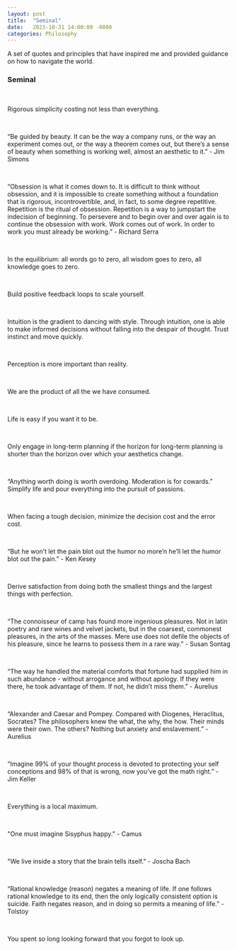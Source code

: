 ```yaml
---
layout: post
title:  "Seminal"
date:   2023-10-31 14:00:00 -0800
categories: Philosophy
---
```


A set of quotes and principles that have inspired me and provided guidance on how to navigate the world.

### Seminal 

<br>

Rigorous simplicity costing not less than everything.

<br>

“Be guided by beauty. It can be the way a company runs, or the way an experiment comes out, or the way a theorem comes out, but there’s a sense of beauty when something is working well, almost an aesthetic to it.” - Jim Simons

<br>

“Obsession is what it comes down to. It is difficult to think without obsession, and it is impossible to create something without a foundation that is rigorous, incontrovertible, and, in fact, to some degree repetitive. Repetition is the ritual of obsession. Repetition is a way to jumpstart the indecision of beginning. To persevere and to begin over and over again is to continue the obsession with work. Work comes out of work. In order to work you must already be working.” - Richard Serra

<br>

In the equilibrium: all words go to zero, all wisdom goes to zero, all knowledge goes to zero.

<br>

Build positive feedback loops to scale yourself.

<br>

Intuition is the gradient to dancing with style. Through intuition, one is able to make informed decisions without falling into the despair of thought. Trust instinct and move quickly. 

<br>

Perception is more important than reality.

<br>

We are the product of all the we have consumed.

<br>

Life is easy if you want it to be.

<br>

Only engage in long-term planning if the horizon for long-term planning is shorter than the horizon over which your aesthetics change.

<br>

“Anything worth doing is worth overdoing. Moderation is for cowards.” Simplify life and pour everything into the pursuit of passions.

<br>

When facing a tough decision, minimize the decision cost and the error cost.

<br>

“But he won’t let the pain blot out the humor no more’n he’ll let the humor blot out the pain.” - Ken Kesey

<br>

Derive satisfaction from doing both the smallest things and the largest things with perfection.

<br>

“The connoisseur of camp has found more ingenious pleasures. Not in latin poetry and rare wines and velvet jackets, but in the coarsest, commonest pleasures, in the arts of the masses. Mere use does not defile the objects of his pleasure, since he learns to possess them in a rare way.” - Susan Sontag

<br>

“The way he handled the material comforts that fortune had supplied him in such abundance - without arrogance and without apology. If they were there, he took advantage of them. If not, he didn’t miss them.” - Aurelius 

<br>

“Alexander and Caesar and Pompey. Compared with Diogenes, Heraclitus, Socrates? The philosophers knew the what, the why, the how. Their minds were their own. The others? Nothing but anxiety and enslavement.” - Aurelius

<br>

“Imagine 99% of your thought process is devoted to protecting your self conceptions and 98% of that is wrong, now you’ve got the math right.” - Jim Keller

<br>

Everything is a local maximum.

<br>

"One must imagine Sisyphus happy." - Camus

<br>

"We live inside a story that the brain tells itself." - Joscha Bach

<br>

“Rational knowledge (reason) negates a meaning of life. If one follows rational knowledge to its end, then the only logically consistent option is suicide. Faith negates reason, and in doing so permits a meaning of life.” - Tolstoy

<br>

You spent so long looking forward that you forgot to look up.

<br>



